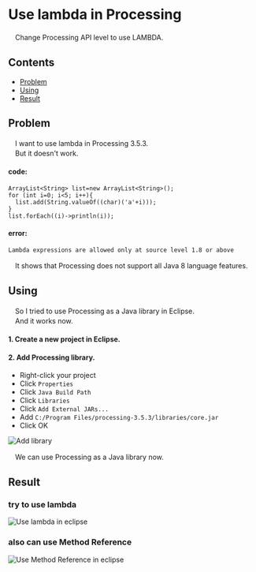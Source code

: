 # Use lambda in Processing
　Change Processing API level to use LAMBDA.
## Contents
* [Problem](#Problem)
* [Using](#Using)
* [Result](#Result)
## Problem
　I want to use lambda in Processing 3.5.3.  
 　But it doesn't work.  
#### code:
```Processing
ArrayList<String> list=new ArrayList<String>();
for (int i=0; i<5; i++){
  list.add(String.valueOf((char)('a'+i)));
}
list.forEach((i)->println(i));
```
#### error:
```Processing
Lambda expressions are allowed only at source level 1.8 or above
```
　It shows that Processing does not support all Java 8 language features.  
## Using
　So I tried to use Processing as a Java library in Eclipse.  
　And it works now.
#### 1. Create a new project in Eclipse.
#### 2. Add Processing library.
* Right-click your project
* Click `Properties` 
* Click `Java Build Path` 
* Click `Libraries` 
* Click `Add External JARs...`
* Add `C:/Program Files/processing-3.5.3/libraries/core.jar` 
* Click OK

![Add library]()

　We can use Processing as a Java library now.
 ## Result
 ### try to use lambda
 ![Use lambda in eclipse]()
 ### also can use Method Reference
 ![Use Method Reference in eclipse]()
